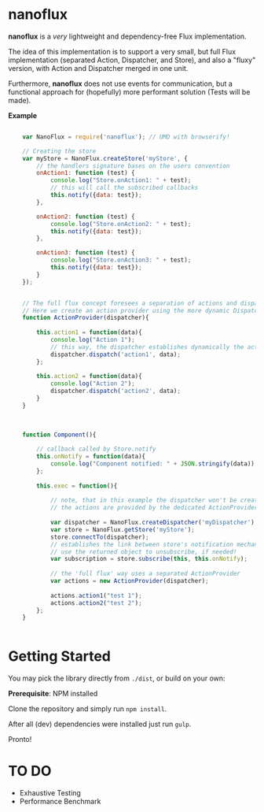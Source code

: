 # nanoflux

__nanoflux__ is a *very* lightweight and dependency-free Flux implementation.

The idea of this implementation is to support a very small, but full Flux implementation (separated Action, Dispatcher, and Store), 
and also a "fluxy" version, with Action and Dispatcher merged in one unit. 

Furthermore, __nanoflux__ does not use events for communication, but a functional approach for (hopefully) more performant solution (Tests will be made).

__Example__

```javascript

	var NanoFlux = require('nanoflux'); // UMD with browserify!

	// Creating the store
    var myStore = NanoFlux.createStore('myStore', {    
        // the handlers signature bases on the users convention
        onAction1: function (test) {
            console.log("Store.onAction1: " + test);
            // this will call the subscribed callbacks
            this.notify({data: test});
        },

        onAction2: function (test) {
            console.log("Store.onAction2: " + test);
            this.notify({data: test});
        },

        onAction3: function (test) {
            console.log("Store.onAction3: " + test);
            this.notify({data: test});
        }
    });
```
    
```javascript

    // The full flux concept foresees a separation of actions and dispatcher
    // Here we create an action provider using the more dynamic Dispatcher.dispatch method.
    function ActionProvider(dispatcher){
    
        this.action1 = function(data){
            console.log("Action 1");
            // this way, the dispatcher establishes dynamically the action binding.
            dispatcher.dispatch('action1', data);
        };
    
        this.action2 = function(data){
            console.log("Action 2");
            dispatcher.dispatch('action2', data);
        }
    }
    
```
    
```javascript
    
    function Component(){
    
        // callback called by Store.notify
        this.onNotify = function(data){
            console.log("Component notified: " + JSON.stringify(data));
        };
    
        this.exec = function(){
    
            // note, that in this example the dispatcher won't be created with any actions.
            // the actions are provided by the dedicated ActionProvider
    
            var dispatcher = NanoFlux.createDispatcher('myDispatcher');
            var store = NanoFlux.getStore('myStore');
            store.connectTo(dispatcher);
            // establishes the link between store's notification mechanism and this component.
            // use the returned object to unsubscribe, if needed!
            var subscription = store.subscribe(this, this.onNotify);
    
            // the 'full flux' way uses a separated ActionProvider
            var actions = new ActionProvider(dispatcher);
    
            actions.action1("test 1");
            actions.action2("test 2");
        };
    }
    
```

# Getting Started

You may pick the library directly from ``./dist``, or build on your own:

__Prerequisite__: NPM installed

Clone the repository and simply run ``npm install``.

After all (dev) dependencies were installed just run ``gulp``.

Pronto!

# TO DO

- Exhaustive Testing
- Performance Benchmark